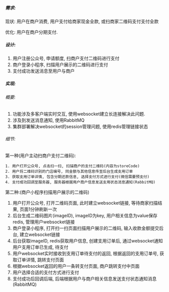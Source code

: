 ##### 需求: 

现状: 用户在商户消费, 用户支付给商家现金全款, 或扫商家二维码支付支付全款

优化: 用户在商户分期支付.

##### 设计:  

1. 用户注册公众号, 申请额度, 扫商户支付二维码进行支付
2. 商户登录小程序, 扫描用户展示的二维码进行支付
3. 支付成功发送消息至用户与商户

##### 实现:

###### 概要:

1. 功能涉及多客户端实时交互, 使用websocket建立长连接解决此问题.
2. 涉及到发送消息通知, 使用RabbitMQ
3. 集群部署解决websocket的session管理问题, 使用redis管理链接状态

###### 细节:

第一种(用户主动扫商户支付二维码):

	1. 用户打开公众号, 点击扫一扫, 扫描商户的支付二维码(内容为storeCode)
 	2. 用户将二维码识别的门店编号, 同金额与其他信息传至后台生成支用订单
 	3. 获取支用订单详情, 包含分期还款信息, 选择支付方式进行支付(微信需要预支付)
 	4. 支付成功回调至服务器, 服务器根据用户商户信息发送支用状态消息通知(RabbitMQ)

第二种:(商户小程序扫描用户展示的二维码)

1. 用户打开公众号, 打开二维码页面, 此时建立websocket链接, 等待商家扫描结果, 页面1分钟刷新一次
2. 后台生成二维码图片(imageID), imageID为key, 用户相关信息为value保存redis, 管理用户websocket链接
3. 商户登录小程序, 打开扫一扫页面扫描用户展示的二维码, 输入收款金额提交后台, 建立websocket链接
4. 后台获取imageID, redis获取用户信息, 创建支用订单后, 通过websocket通知用户支用订单已生成, 待支付
5. 用户websocket实时接收到支用订单待支付的返回, 根据返回的支用订单号, 获取订单详情, 跳转支付页面
6. 根据websocket返回的用户一条转支付页面, 商户跳转支付中页面
7. 用户选择合适的支付方式进行支付
8. 支付成功后回调后端, 后端根据用户与商户相关信息发送支付状态通知消息(RabbitMQ)

​	

